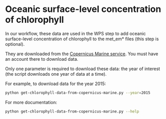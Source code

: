 # Oceanic surface-level concentration of chlorophyll

In our workflow, these data are used in the WPS step to add oceanic surface-level concentration of chlorophyll to the met_em* files (this step is optional).

They are downloaded from the [Copernicus Marine service](https://marine.copernicus.eu/). You must have an account there to download data.

Only one parameter is required to download these data: the year of interest (the script downloads one year of data at a time).

For example, to download data for the year 2015:

```sh
python get-chlorophyll-data-from-copernicus-marine.py --year=2015
```

For more documentation:

```sh
python get-chlorophyll-data-from-copernicus-marine.py --help
```
